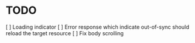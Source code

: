 # TODO

[ ] Loading indicator
[ ] Error response which indicate out-of-sync should reload the target resource
[ ] Fix body scrolling